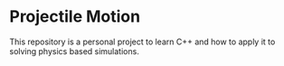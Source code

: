 # Projectile Motion

This repository is a personal project to learn C++ and how to apply it to solving physics based simulations.
